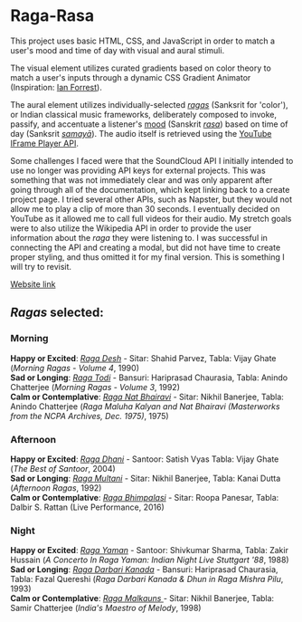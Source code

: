 # Raga-Rasa

This project uses basic HTML, CSS, and JavaScript in order to match a user's mood and time of day with visual and aural stimuli. 

The visual element utilizes curated gradients based on color theory to match a user's inputs through a dynamic CSS Gradient Animator (Inspiration: <a href="https://www.gradient-animator.com/" target="_blank">Ian Forrest</a>).

The aural element utilizes individually-selected <a href="https://en.wikipedia.org/wiki/Raga" target="_blank">_ragas_</a> (Sanksrit for 'color'), or Indian classical music frameworks, deliberately composed to invoke, passify, and accentuate a listener's <a href="https://www.frontiersin.org/articles/10.3389/fpsyg.2015.00513/full#:~:text=The%20ragas%20with%20emotion%20labels,Todi%2C%20Basant%20Mukhari%2C%20Lalit."> mood</a> (Sanskrit <a href="https://en.wikipedia.org/wiki/Rasa_(aesthetics)">_rasa_</a>) based on time of day (Sanksrit <a href="https://en.wikipedia.org/wiki/Samayā">_samayā_</a>). The audio itself is retrieved using the <a href="https://developers.google.com/youtube/iframe_api_reference" target="_blank"> YouTube IFrame Player API</a>. 

Some challenges I faced were that the SoundCloud API I initially intended to use no longer was providing API keys for external projects. This was something that was not immediately clear and was only apparent after going through all of the documentation, which kept linking back to a create project page. I tried several other APIs, such as Napster, but they would not allow me to play a clip of more than 30 seconds. I eventually decided on YouTube as it allowed me to call full videos for their audio. My stretch goals were to also utilize the Wikipedia API in order to provide the user information about the _raga_ they were listening to. I was successful in connecting the API and creating a modal, but did not have time to create proper styling, and thus omitted it for my final version. This is something I will try to revisit.

<a href="https://mellifluous-valkyrie-edaa35.netlify.app/">Website link</a>

**<h2>_Ragas_ selected:</h2>**

**<h3>Morning</h3>**
**Happy or Excited**: <a href="https://www.youtube.com/watch?v=7oQj5Qh5ScU">_Raga Desh_</a> - Sitar: Shahid Parvez, Tabla: Vijay Ghate (_Morning Ragas - Volume 4_, 1990)<br>
**Sad or Longing**: <a href="https://www.youtube.com/watch?v=IfA7ZeIZv78">_Raga Todi_</a> - Bansuri: Hariprasad Chaurasia, Tabla: Anindo Chatterjee (_Morning Ragas - Volume 3_, 1992)<br>
**Calm or Contemplative**: <a href ="https://www.youtube.com/watch?v=Meq8Fr7hvF0">_Raga Nat Bhairavi_</a> - Sitar: Nikhil Banerjee, Tabla: Anindo Chatterjee (_Raga Maluha Kalyan and Nat Bhairavi (Masterworks from the NCPA Archives, Dec. 1975)_, 1975)</a>

**<h3>Afternoon</h3>**
**Happy or Excited**: <a href="https://www.youtube.com/watch?v=tW6RWP54Tsg">_Raga Dhani_</a> - Santoor: Satish Vyas Tabla: Vijay Ghate (_The Best of Santoor_, 2004)<br>
**Sad or Longing**: <a href="https://www.youtube.com/watch?v=f5JARal8cL4">_Raga Multani_</a> - Sitar: Nikhil Banerjee, Tabla: Kanai Dutta (_Afternoon Ragas_, 1992)<br>
**Calm or Contemplative**: <a href="https://www.youtube.com/watch?v=bttszaG-fZU">_Raga Bhimpalasi_</a> - Sitar: Roopa Panesar, Tabla: Dalbir S. Rattan (Live Performance, 2016)

**<h3>Night</h3>**
**Happy or Excited**: <a href="https://www.youtube.com/watch?v=I4LP3ziNTlU">_Raga Yaman_</a> - Santoor: Shivkumar Sharma, Tabla: Zakir Hussain (_A Concerto In Raga Yaman: Indian Night Live Stuttgart '88_, 1988)<br>
**Sad or Longing**: <a href="https://www.youtube.com/watch?v=TGQ6LIB8Z6E">_Raga Darbari Kanada_</a> - Bansuri: Hariprasad Chaurasia, Tabla: Fazal Quereshi (_Raga Darbari Kanada & Dhun in Raga Mishra Pilu_, 1993)<br>
**Calm or Contemplative**: <a href="https://www.youtube.com/watch?v=ydQWGnMIpq0">_Raga Malkauns_ </a> - Sitar: Nikhil Banerjee, Tabla: Samir Chatterjee (_India's Maestro of Melody_, 1998)